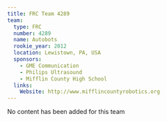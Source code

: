 ```yaml
---
title: FRC Team 4289
team:
  type: FRC
  number: 4289
  name: Autobots
  rookie_year: 2012
  location: Lewistown, PA, USA
  sponsors:
    - GME Communication
    - Philips Ultrasound
    - Mifflin County High School
  links:
    Website: http://www.mifflincountyrobotics.org
---
```

No content has been added for this team
